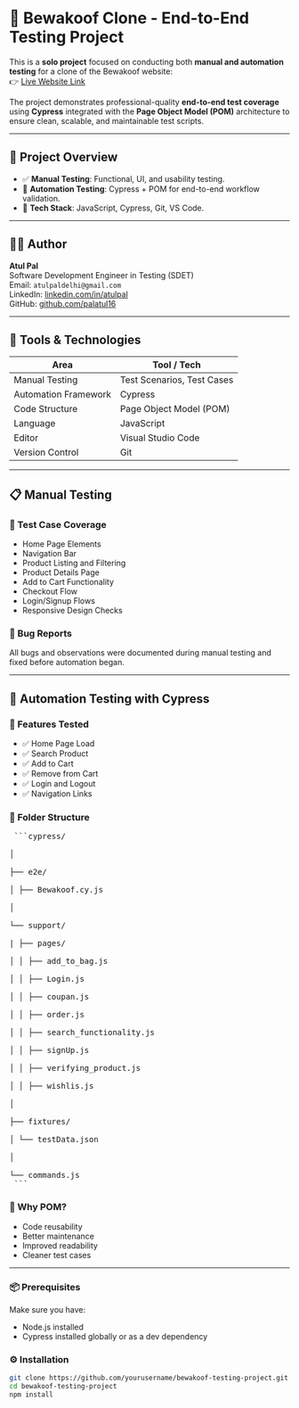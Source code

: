 # 🧪 Bewakoof Clone - End-to-End Testing Project

This is a **solo project** focused on conducting both **manual and automation testing** for a clone of the Bewakoof website:  
👉 [Live Website Link](https://bewakoooff.netlify.app/html/index.html)

The project demonstrates professional-quality **end-to-end test coverage** using **Cypress** integrated with the **Page Object Model (POM)** architecture to ensure clean, scalable, and maintainable test scripts.

---

## 📌 Project Overview

- ✅ **Manual Testing**: Functional, UI, and usability testing.
- 🤖 **Automation Testing**: Cypress + POM for end-to-end workflow validation.
- 📁 **Tech Stack**: JavaScript, Cypress, Git, VS Code.

---

## 👨‍💻 Author

**Atul Pal**  
Software Development Engineer in Testing (SDET)  
Email: `atulpaldelhi@gmail.com`  
LinkedIn: [linkedin.com/in/atulpal](https://www.linkedin.com/in/atul-pal-451b13251/)  
GitHub: [github.com/palatul16](https://github.com/palatul16)

---

## 🧰 Tools & Technologies

| Area                  | Tool / Tech             |
|-----------------------|-------------------------|
| Manual Testing        | Test Scenarios, Test Cases |
| Automation Framework  | Cypress                 |
| Code Structure        | Page Object Model (POM) |
| Language              | JavaScript              |
| Editor                | Visual Studio Code      |
| Version Control       | Git                     |

---

## 📋 Manual Testing

### 🔹 Test Case Coverage
- Home Page Elements
- Navigation Bar
- Product Listing and Filtering
- Product Details Page
- Add to Cart Functionality
- Checkout Flow
- Login/Signup Flows
- Responsive Design Checks

### 🔹 Bug Reports
All bugs and observations were documented during manual testing and fixed before automation began.

---

## 🤖 Automation Testing with Cypress

### 🔹 Features Tested
- ✅ Home Page Load
- ✅ Search Product
- ✅ Add to Cart
- ✅ Remove from Cart
- ✅ Login and Logout
- ✅ Navigation Links

### 🔹 Folder Structure
<pre> ```cypress/ </br>
│ </br>
├── e2e/ </br>
│ ├── Bewakoof.cy.js </br>
│ </br>
└── support/ </br>
| ├── pages/ </br>
│ │ ├── add_to_bag.js </br>
│ │ ├── Login.js </br>
│ │ ├── coupan.js </br>
│ │ ├── order.js </br>
│ │ ├── search_functionality.js </br>
│ │ ├── signUp.js </br>
│ │ ├── verifying_product.js </br>
│ │ ├── wishlis.js </br>
│ </br>
├── fixtures/ </br>
│ └── testData.json </br>
│ </br>
└── commands.js </br> ``` </pre>

### 🔹 Why POM?
- Code reusability
- Better maintenance
- Improved readability
- Cleaner test cases

---

### 📦 Prerequisites

Make sure you have:
- Node.js installed
- Cypress installed globally or as a dev dependency

### ⚙️ Installation

```bash
git clone https://github.com/yourusername/bewakoof-testing-project.git
cd bewakoof-testing-project
npm install
